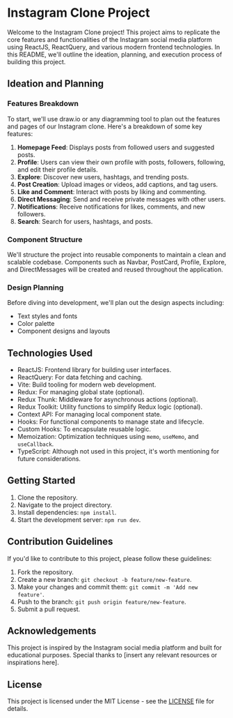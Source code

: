 # Instagram Clone Project

Welcome to the Instagram Clone project! This project aims to replicate the core features and functionalities of the Instagram social media platform using ReactJS, ReactQuery, and various modern frontend technologies. In this README, we'll outline the ideation, planning, and execution process of building this project.

## Ideation and Planning

### Features Breakdown

To start, we'll use draw.io or any diagramming tool to plan out the features and pages of our Instagram clone. Here's a breakdown of some key features:

1. **Homepage Feed**: Displays posts from followed users and suggested posts.
2. **Profile**: Users can view their own profile with posts, followers, following, and edit their profile details.
3. **Explore**: Discover new users, hashtags, and trending posts.
4. **Post Creation**: Upload images or videos, add captions, and tag users.
5. **Like and Comment**: Interact with posts by liking and commenting.
6. **Direct Messaging**: Send and receive private messages with other users.
7. **Notifications**: Receive notifications for likes, comments, and new followers.
8. **Search**: Search for users, hashtags, and posts.

### Component Structure

We'll structure the project into reusable components to maintain a clean and scalable codebase. Components such as Navbar, PostCard, Profile, Explore, and DirectMessages will be created and reused throughout the application.

### Design Planning

Before diving into development, we'll plan out the design aspects including:

- Text styles and fonts
- Color palette
- Component designs and layouts

## Technologies Used

- ReactJS: Frontend library for building user interfaces.
- ReactQuery: For data fetching and caching.
- Vite: Build tooling for modern web development.
- Redux: For managing global state (optional).
- Redux Thunk: Middleware for asynchronous actions (optional).
- Redux Toolkit: Utility functions to simplify Redux logic (optional).
- Context API: For managing local component state.
- Hooks: For functional components to manage state and lifecycle.
- Custom Hooks: To encapsulate reusable logic.
- Memoization: Optimization techniques using `memo`, `useMemo`, and `useCallback`.
- TypeScript: Although not used in this project, it's worth mentioning for future considerations.

## Getting Started

1. Clone the repository.
2. Navigate to the project directory.
3. Install dependencies: `npm install`.
4. Start the development server: `npm run dev`.

## Contribution Guidelines

If you'd like to contribute to this project, please follow these guidelines:

1. Fork the repository.
2. Create a new branch: `git checkout -b feature/new-feature`.
3. Make your changes and commit them: `git commit -m 'Add new feature'`.
4. Push to the branch: `git push origin feature/new-feature`.
5. Submit a pull request.

## Acknowledgements

This project is inspired by the Instagram social media platform and built for educational purposes. Special thanks to [insert any relevant resources or inspirations here].

## License

This project is licensed under the MIT License - see the [LICENSE](LICENSE) file for details.
